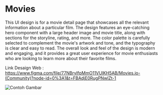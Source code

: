 # Movies
This UI design is for a movie detail page that showcases all the relevant information about a particular film. The design features an eye-catching hero component with a large header image and movie title, along with sections for the storyline, rating, and more. The color palette is carefully selected to complement the movie's artwork and tone, and the typography is clear and easy to read. The overall look and feel of the design is modern and engaging, and it provides a great user experience for movie enthusiasts who are looking to learn more about their favorite films.

Link Desaign Web : https://www.figma.com/file/77NBryIfpMmO11VUlKH5AB/Movies.io-(Community)?node-id=0%3A1&t=FBAdjE0RugPNwlZt-1

![Contoh Gambar](https://github.com/ppunns/Web_Design/blob/main/preview.png "priview.png")
